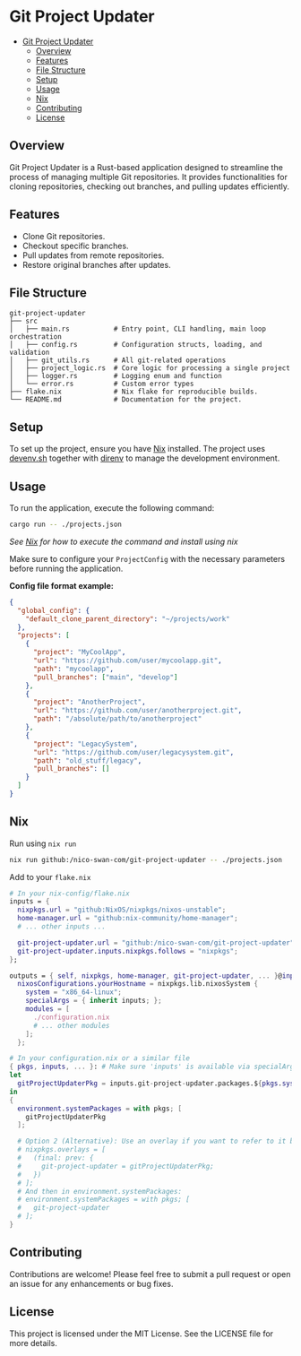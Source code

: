 # Git Project Updater

<!--toc:start-->

- [Git Project Updater](#git-project-updater)
  - [Overview](#overview)
  - [Features](#features)
  - [File Structure](#file-structure)
  - [Setup](#setup)
  - [Usage](#usage)
  - [Nix](#nix)
  - [Contributing](#contributing)
  - [License](#license)

## Overview

Git Project Updater is a Rust-based application designed to streamline the process of managing multiple Git repositories. It provides functionalities for cloning repositories, checking out branches, and pulling updates efficiently.

## Features

- Clone Git repositories.
- Checkout specific branches.
- Pull updates from remote repositories.
- Restore original branches after updates.

## File Structure

```text
git-project-updater
├── src
│   ├── main.rs           # Entry point, CLI handling, main loop orchestration
│   ├── config.rs         # Configuration structs, loading, and validation
│   ├── git_utils.rs      # All git-related operations
│   ├── project_logic.rs  # Core logic for processing a single project
│   ├── logger.rs         # Logging enum and function
│   └── error.rs          # Custom error types
├── flake.nix             # Nix flake for reproducible builds.
└── README.md             # Documentation for the project.
```

## Setup

To set up the project, ensure you have [Nix](https://nixos.org/download.html) installed. The project uses [devenv.sh](https://devenv.sh/) together with [direnv](https://direnv.net/) to manage the development environment.

## Usage

To run the application, execute the following command:

```bash
cargo run -- ./projects.json
```
*See [Nix](#nix) for how to execute the command and install using nix* 

Make sure to configure your `ProjectConfig` with the necessary parameters before running the application.

**Config file format example:**

```json
{
  "global_config": {
    "default_clone_parent_directory": "~/projects/work"
  },
  "projects": [
    {
      "project": "MyCoolApp",
      "url": "https://github.com/user/mycoolapp.git",
      "path": "mycoolapp",
      "pull_branches": ["main", "develop"]
    },
    {
      "project": "AnotherProject",
      "url": "https://github.com/user/anotherproject.git",
      "path": "/absolute/path/to/anotherproject"
    },
    {
      "project": "LegacySystem",
      "url": "https://github.com/user/legacysystem.git",
      "path": "old_stuff/legacy",
      "pull_branches": []
    }
  ]
}
```

## Nix

Run using `nix run`

```bash
nix run github:/nico-swan-com/git-project-updater -- ./projects.json

```

Add to your `flake.nix`

```nix
# In your nix-config/flake.nix
inputs = {
  nixpkgs.url = "github:NixOS/nixpkgs/nixos-unstable";
  home-manager.url = "github:nix-community/home-manager";
  # ... other inputs ...

  git-project-updater.url = "github:/nico-swan-com/git-project-updater";
  git-project-updater.inputs.nixpkgs.follows = "nixpkgs";
};

outputs = { self, nixpkgs, home-manager, git-project-updater, ... }@inputs: {
  nixosConfigurations.yourHostname = nixpkgs.lib.nixosSystem {
    system = "x86_64-linux"; 
    specialArgs = { inherit inputs; };
    modules = [
      ./configuration.nix
      # ... other modules
    ];
  };

```

```nix
# In your configuration.nix or a similar file
{ pkgs, inputs, ... }: # Make sure 'inputs' is available via specialArgs
let
  gitProjectUpdaterPkg = inputs.git-project-updater.packages.${pkgs.system}.default;
in
{
  environment.systemPackages = with pkgs; [
    gitProjectUpdaterPkg
  ];

  # Option 2 (Alternative): Use an overlay if you want to refer to it by a simpler name
  # nixpkgs.overlays = [
  #   (final: prev: {
  #     git-project-updater = gitProjectUpdaterPkg;
  #   })
  # ];
  # And then in environment.systemPackages:
  # environment.systemPackages = with pkgs; [
  #   git-project-updater
  # ];
}
```

## Contributing

Contributions are welcome! Please feel free to submit a pull request or open an issue for any enhancements or bug fixes.

## License

This project is licensed under the MIT License. See the LICENSE file for more details.
